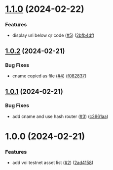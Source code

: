 # [1.1.0](https://github.com/agoralabs-sh/avm-asset-list/compare/v1.0.2...v1.1.0) (2024-02-22)


### Features

* display uri below qr code ([#5](https://github.com/agoralabs-sh/avm-asset-list/issues/5)) ([2bfb4df](https://github.com/agoralabs-sh/avm-asset-list/commit/2bfb4df5ff91385d343c0cd494bead55689841b4))

## [1.0.2](https://github.com/agoralabs-sh/avm-asset-list/compare/v1.0.1...v1.0.2) (2024-02-21)


### Bug Fixes

* cname copied as file ([#4](https://github.com/agoralabs-sh/avm-asset-list/issues/4)) ([f082837](https://github.com/agoralabs-sh/avm-asset-list/commit/f08283719e91d10bfca09b4b36d2e019fc292674))

## [1.0.1](https://github.com/agoralabs-sh/avm-asset-list/compare/v1.0.0...v1.0.1) (2024-02-21)


### Bug Fixes

* add cname and use hash router ([#3](https://github.com/agoralabs-sh/avm-asset-list/issues/3)) ([c3961aa](https://github.com/agoralabs-sh/avm-asset-list/commit/c3961aa6dbdc4abd08e3335fd6d9db9bf94e35dc))

# 1.0.0 (2024-02-21)


### Features

* add voi testnet asset list ([#2](https://github.com/agoralabs-sh/avm-asset-list/issues/2)) ([2ad4158](https://github.com/agoralabs-sh/avm-asset-list/commit/2ad4158b5c16a0a91c2924a11e6c1b754d4e6f6a))
